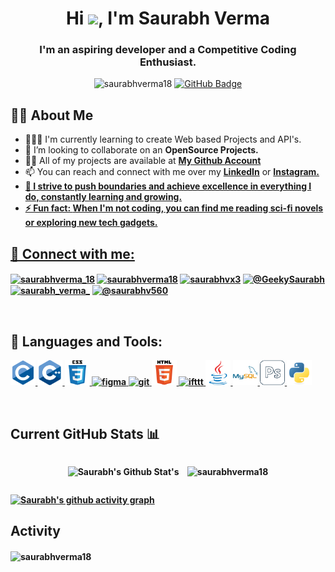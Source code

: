<h1 align="center">Hi <img src="https://media.tenor.com/SNL9_xhZl9oAAAAi/waving-hand-joypixels.gif" height="32px">, I'm Saurabh Verma</h1>
<h3 align="center">I'm an aspiring developer and a Competitive Coding Enthusiast.</h3>

<p align="center"> <img src="https://komarev.com/ghpvc/?username=saurabhverma18&label=Profile%20views&color=0e75b6&style=flat" alt="saurabhverma18" />
<a href="https://github.com/saurabhverma18?tab=followers"><img src="https://camo.githubusercontent.com/98126cac7c99a741cb1f8289fca5140d48ae55f803bc0489dcb01cd4e117c430/68747470733a2f2f696d672e736869656c64732e696f2f6769746875622f666f6c6c6f776572732f6268616e757368756b6c61613f6c6162656c3d466f6c6c6f77657273267374796c653d736f6369616c" alt="GitHub Badge" data-canonical-src="https://img.shields.io/github/followers/saurabhverma18?label=Followers&amp;style=social" style="max-width: 100%;"></a> </p>

## 🙋&zwj;♂️ About Me
<ul dir="auto">
<li>👨🏽&zwj;💻 I'm currently learning to create Web based Projects and API's.</li>
<li>👯 I’m looking to collaborate on an <strong>OpenSource Projects.</strong></li>
<li>👨&zwj;💻 All of my projects are available at <strong><a href="https://github.com/saurabhverma18?tab=repositories">My Github Account</a></strong></li>
<li>📫 You can reach and connect with me over my <a href="https://www.linkedin.com/in/saurabhverma18/" rel="follow"><strong> LinkedIn</a></strong> or <a href="https://www.instagram.com/__saurabhverma__/"><strong>Instagram.</li>
<li>🧗 I strive to push boundaries and achieve excellence in everything I do, constantly learning and growing.</li>
<li>⚡ Fun fact: <strong>When I'm not coding, you can find me reading sci-fi novels or exploring new tech gadgets.</strong></li>
</ul>

<h2 class="heading-element" dir="auto">&#128279 Connect with me:</h2>
<p align="left">
<a href="https://twitter.com/saurabhverma_18" target="blank"><img align="center" src="https://raw.githubusercontent.com/rahuldkjain/github-profile-readme-generator/master/src/images/icons/Social/twitter.svg" alt="saurabhverma_18" height="30" width="40" /></a>
<a href="https://linkedin.com/in/saurabhverma18" target="blank"><img align="center" src="https://raw.githubusercontent.com/rahuldkjain/github-profile-readme-generator/master/src/images/icons/Social/linked-in-alt.svg" alt="saurabhverma18" height="30" width="40" /></a>
<a href="https://www.instagram.com/__saurabhverma__/" target="blank"><img align="center" src="https://raw.githubusercontent.com/rahuldkjain/github-profile-readme-generator/master/src/images/icons/Social/instagram.svg" alt="saurabhvx3" height="30" width="40" /></a>
<a href="https://www.youtube.com/@geekysaurabh" target="blank"><img align="center" src="https://raw.githubusercontent.com/rahuldkjain/github-profile-readme-generator/master/src/images/icons/Social/youtube.svg" alt="@GeekySaurabh" height="30" width="40" /></a>
<a href="https://www.leetcode.com/saurabh_verma_" target="blank"><img align="center" src="https://raw.githubusercontent.com/rahuldkjain/github-profile-readme-generator/master/src/images/icons/Social/leet-code.svg" alt="saurabh_verma_" height="30" width="40" /></a>
<a href="https://www.hackerearth.com/@saurabhv560" target="blank"><img align="center" src="https://raw.githubusercontent.com/rahuldkjain/github-profile-readme-generator/master/src/images/icons/Social/hackerearth.svg" alt="@saurabhv560" height="30" width="40" /></a>
</p>
<br>
<h2 class="heading-element" dir="auto">🚀 Languages and Tools:</h2>

<p align="left"> <a href="https://www.cprogramming.com/" target="_blank" rel="noreferrer"> <img src="https://raw.githubusercontent.com/devicons/devicon/master/icons/c/c-original.svg" alt="c" width="40" height="40"/> </a> <a href="https://www.w3schools.com/cpp/" target="_blank" rel="noreferrer"> <img src="https://raw.githubusercontent.com/devicons/devicon/master/icons/cplusplus/cplusplus-original.svg" alt="cplusplus" width="40" height="40"/> </a> <a href="https://www.w3schools.com/css/" target="_blank" rel="noreferrer"> <img src="https://raw.githubusercontent.com/devicons/devicon/master/icons/css3/css3-original-wordmark.svg" alt="css3" width="40" height="40"/> </a> <a href="https://www.figma.com/" target="_blank" rel="noreferrer"> <img src="https://www.vectorlogo.zone/logos/figma/figma-icon.svg" alt="figma" width="40" height="40"/> </a> <a href="https://git-scm.com/" target="_blank" rel="noreferrer"> <img src="https://www.vectorlogo.zone/logos/git-scm/git-scm-icon.svg" alt="git" width="40" height="40"/> </a> <a href="https://www.w3.org/html/" target="_blank" rel="noreferrer"> <img src="https://raw.githubusercontent.com/devicons/devicon/master/icons/html5/html5-original-wordmark.svg" alt="html5" width="40" height="40"/> </a> <a href="https://ifttt.com/" target="_blank" rel="noreferrer"> <img src="https://www.vectorlogo.zone/logos/ifttt/ifttt-ar21.svg" alt="ifttt" width="40" height="40"/> </a> <a href="https://www.java.com" target="_blank" rel="noreferrer"> <img src="https://raw.githubusercontent.com/devicons/devicon/master/icons/java/java-original.svg" alt="java" width="40" height="40"/> </a> <a href="https://www.mysql.com/" target="_blank" rel="noreferrer"> <img src="https://raw.githubusercontent.com/devicons/devicon/master/icons/mysql/mysql-original-wordmark.svg" alt="mysql" width="40" height="40"/> </a> <a href="https://www.photoshop.com/en" target="_blank" rel="noreferrer"> <img src="https://raw.githubusercontent.com/devicons/devicon/master/icons/photoshop/photoshop-line.svg" alt="photoshop" width="40" height="40"/> </a> <a href="https://www.python.org" target="_blank" rel="noreferrer"> <img src="https://raw.githubusercontent.com/devicons/devicon/master/icons/python/python-original.svg" alt="python" width="40" height="40"/> </a> </p>

<br>




<h2 class="heading-element" dir="auto">Current GitHub Stats 📊</h2>
  
<div style="display: flex; justify-content: center; align-items: center;">
  <p dir="auto">
  <img src="https://github-readme-stats.vercel.app/api?username=saurabhverma18&show_icons=true&hide=prs,discussions_started,discussions_answered,prs_merged,prs_merged_percentage&theme=radical" alt="Saurabh's Github Stat's" style="height: 200px; width: 600px; margin-right: 10px;">
  <img src="https://github-readme-stats.vercel.app/api/top-langs?username=saurabhverma18&show_icons=true&locale=en&layout=donut" alt="saurabhverma18" style="height: 200px; width: auto;">
  </p>
</div>

[![Saurabh's github activity graph](https://github-readme-activity-graph.vercel.app/graph?username=saurabhverma18&theme=github-compact)](https://github.com/saurabhverma18/github-readme-activity-graph)



<h2 class="heading-element" dir="auto">Activity</h2>
<img align="center" src="https://github-readme-streak-stats.herokuapp.com/?user=saurabhverma18&" alt="saurabhverma18" />
